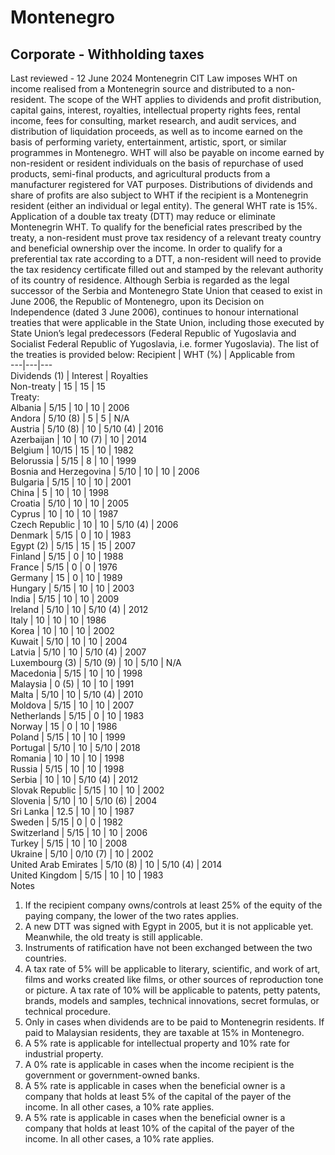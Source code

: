 # Montenegro
## Corporate - Withholding taxes
Last reviewed - 12 June 2024
Montenegrin CIT Law imposes WHT on income realised from a Montenegrin source and distributed to a non-resident. The scope of the WHT applies to dividends and profit distribution, capital gains, interest, royalties, intellectual property rights fees, rental income, fees for consulting, market research, and audit services, and distribution of liquidation proceeds, as well as to income earned on the basis of performing variety, entertainment, artistic, sport, or similar programmes in Montenegro.
WHT will also be payable on income earned by non-resident or resident individuals on the basis of repurchase of used products, semi-final products, and agricultural products from a manufacturer registered for VAT purposes.
Distributions of dividends and share of profits are also subject to WHT if the recipient is a Montenegrin resident (either an individual or legal entity).
The general WHT rate is 15%.
Application of a double tax treaty (DTT) may reduce or eliminate Montenegrin WHT. To qualify for the beneficial rates prescribed by the treaty, a non-resident must prove tax residency of a relevant treaty country and beneficial ownership over the income. In order to qualify for a preferential tax rate according to a DTT, a non-resident will need to provide the tax residency certificate filled out and stamped by the relevant authority of its country of residence.
Although Serbia is regarded as the legal successor of the Serbia and Montenegro State Union that ceased to exist in June 2006, the Republic of Montenegro, upon its Decision on Independence (dated 3 June 2006), continues to honour international treaties that were applicable in the State Union, including those executed by State Union’s legal predecessors (Federal Republic of Yugoslavia and Socialist Federal Republic of Yugoslavia, i.e. former Yugoslavia).
The list of the treaties is provided below:
Recipient | WHT (%) | Applicable from  
---|---|---  
Dividends (1) | Interest | Royalties  
Non-treaty | 15 | 15 | 15  
Treaty:  
Albania | 5/15 | 10 | 10 | 2006  
Andora | 5/10 (8) | 5 | 5 | N/A  
Austria | 5/10 (8) | 10 | 5/10 (4) | 2016  
Azerbaijan | 10 | 10 (7) | 10 | 2014  
Belgium | 10/15 | 15 | 10 | 1982  
Belorussia | 5/15 | 8 | 10 | 1999  
Bosnia and Herzegovina | 5/10 | 10 | 10 | 2006  
Bulgaria | 5/15 | 10 | 10 | 2001  
China | 5 | 10 | 10 | 1998  
Croatia | 5/10 | 10 | 10 | 2005  
Cyprus | 10 | 10 | 10 | 1987  
Czech Republic | 10 | 10 | 5/10 (4) | 2006  
Denmark | 5/15 | 0 | 10 | 1983  
Egypt (2) | 5/15 | 15 | 15 | 2007  
Finland | 5/15 | 0 | 10 | 1988  
France | 5/15 | 0 | 0 | 1976  
Germany | 15 | 0 | 10 | 1989  
Hungary | 5/15 | 10 | 10 | 2003  
India  | 5/15 | 10 | 10 | 2009  
Ireland | 5/10 | 10 | 5/10 (4) | 2012  
Italy | 10 | 10 | 10 | 1986  
Korea | 10 | 10 | 10 | 2002  
Kuwait | 5/10 | 10 | 10 | 2004  
Latvia | 5/10 | 10 | 5/10 (4) | 2007  
Luxembourg (3) | 5/10 (9) | 10 | 5/10 | N/A  
Macedonia | 5/15 | 10 | 10 | 1998  
Malaysia | 0 (5) | 10 | 10 | 1991  
Malta | 5/10 | 10 | 5/10 (4) | 2010  
Moldova | 5/15 | 10 | 10 | 2007  
Netherlands | 5/15 | 0 | 10 | 1983  
Norway | 15 | 0 | 10 | 1986  
Poland | 5/15 | 10 | 10 | 1999  
Portugal | 5/10 | 10 | 5/10 | 2018  
Romania | 10 | 10 | 10 | 1998  
Russia | 5/15 | 10 | 10 | 1998  
Serbia | 10 | 10 | 5/10 (4) | 2012  
Slovak Republic | 5/15 | 10 | 10 | 2002  
Slovenia | 5/10 | 10 | 5/10 (6) | 2004  
Sri Lanka | 12.5 | 10 | 10 | 1987  
Sweden | 5/15 | 0 | 0 | 1982  
Switzerland | 5/15 | 10 | 10 | 2006  
Turkey | 5/15 | 10 | 10 | 2008  
Ukraine | 5/10 | 0/10 (7) | 10 | 2002  
United Arab Emirates | 5/10 (8) | 10 | 5/10 (4) | 2014  
United Kingdom | 5/15 | 10 | 10 | 1983  
Notes
  1. If the recipient company owns/controls at least 25% of the equity of the paying company, the lower of the two rates applies.
  2. A new DTT was signed with Egypt in 2005, but it is not applicable yet. Meanwhile, the old treaty is still applicable.
  3. Instruments of ratification have not been exchanged between the two countries.
  4. A tax rate of 5% will be applicable to literary, scientific, and work of art, films and works created like films, or other sources of reproduction tone or picture. A tax rate of 10% will be applicable to patents, petty patents, brands, models and samples, technical innovations, secret formulas, or technical procedure.
  5. Only in cases when dividends are to be paid to Montenegrin residents. If paid to Malaysian residents, they are taxable at 15% in Montenegro.
  6. A 5% rate is applicable for intellectual property and 10% rate for industrial property.
  7. A 0% rate is applicable in cases when the income recipient is the government or government-owned banks.
  8. A 5% rate is applicable in cases when the beneficial owner is a company that holds at least 5% of the capital of the payer of the income. In all other cases, a 10% rate applies.
  9. A 5% rate is applicable in cases when the beneficial owner is a company that holds at least 10% of the capital of the payer of the income. In all other cases, a 10% rate applies.


